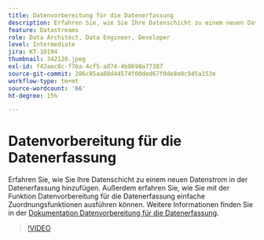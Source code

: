 ```yaml
---
title: Datenvorbereitung für die Datenerfassung
description: Erfahren Sie, wie Sie Ihre Datenschicht zu einem neuen Datenstrom in der Datenerfassung hinzufügen.
feature: Datastreams
role: Data Architect, Data Engineer, Developer
level: Intermediate
jira: KT-10194
thumbnail: 342120.jpeg
exl-id: f42aec0c-f76a-4cf5-a874-4b8698a77387
source-git-commit: 286c85aa88d44574f00ded67f0de8e0c945a153e
workflow-type: tm+mt
source-wordcount: '66'
ht-degree: 15%

---
```


# Datenvorbereitung für die Datenerfassung

Erfahren Sie, wie Sie Ihre Datenschicht zu einem neuen Datenstrom in der Datenerfassung hinzufügen. Außerdem erfahren Sie, wie Sie mit der Funktion Datenvorbereitung für die Datenerfassung einfache Zuordnungsfunktionen ausführen können. Weitere Informationen finden Sie in der [Dokumentation Datenvorbereitung für die Datenerfassung](https://experienceleague.adobe.com/docs/experience-platform/edge/fundamentals/datastreams.html?lang=de#data-prep).

>[!VIDEO](https://video.tv.adobe.com/v/3410301/?learn=on&enablevpops&captions=ger)
